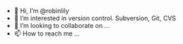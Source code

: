 - 👋 Hi, I’m @robinlily
- 👀 I’m interested in version control. Subversion, Git, CVS
- 💞️ I’m looking to collaborate on ...
- 📫 How to reach me ...
<!---
robinlily/robinlily is a ✨ special ✨ repository because its `README.md` (this file) appears on your GitHub profile.
You can click the Preview link to take a look at your changes.
--->
